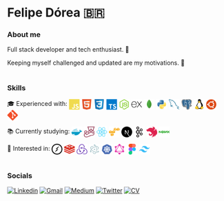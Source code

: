 # Felipe Dórea 🇧🇷 

### About me
Full stack developer and tech enthusiast. 🤖

Keeping myself challenged and updated are my motivations. 🚀

#

### Skills
🎓 Experienced with:
<img align="center" alt="JavaScript" height="25" width="25" src="https://raw.githubusercontent.com/devicons/devicon/master/icons/javascript/javascript-plain.svg">
<img align="center" alt="HTML" height="25" width="25" src="https://raw.githubusercontent.com/devicons/devicon/master/icons/html5/html5-original.svg">
<img align="center" alt="CSS" height="25" width="25" src="https://raw.githubusercontent.com/devicons/devicon/master/icons/css3/css3-original.svg">
<img align="center" alt="TypeScript" height="25" width="25" src="https://raw.githubusercontent.com/devicons/devicon/master/icons/typescript/typescript-original.svg">
<img align="center" alt="NodeJS" height="25" width="25" src="https://raw.githubusercontent.com/devicons/devicon/master/icons/nodejs/nodejs-original.svg">
<img align="center" alt="Express" height="25" width="25" src="https://raw.githubusercontent.com/devicons/devicon/master/icons/express/express-original.svg">
<img align="center" alt="MongoDB" height="25" width="25" src="https://raw.githubusercontent.com/devicons/devicon/master/icons/mongodb/mongodb-original.svg">
<img align="center" alt="Python" height="25" width="25" src="https://raw.githubusercontent.com/devicons/devicon/master/icons/python/python-original.svg">
<img align="center" alt="MySQL" height="25" width="25" src="https://raw.githubusercontent.com/devicons/devicon/master/icons/mysql/mysql-original.svg">
<img align="center" alt="PostgreSQL" height="25" width="25" src="https://raw.githubusercontent.com/devicons/devicon/master/icons/postgresql/postgresql-original.svg">
<img align="center" alt="Linux" height="25" width="25" src="https://raw.githubusercontent.com/devicons/devicon/master/icons/linux/linux-original.svg">
<img align="center" alt="Ubuntu" height="25" width="25" src="https://raw.githubusercontent.com/devicons/devicon/master/icons/ubuntu/ubuntu-plain.svg">
<img align="center" alt="Git" height="25" width="25" src="https://raw.githubusercontent.com/devicons/devicon/master/icons/git/git-original.svg">

📚 Currently studying:
<img align="center" alt="Docker" height="25" width="25" src="https://raw.githubusercontent.com/devicons/devicon/master/icons/docker/docker-plain.svg">
<img align="center" alt="Jest" height="25" width="25" src="https://raw.githubusercontent.com/devicons/devicon/master/icons/jest/jest-plain.svg">
<img align="center" alt="React" height="25" width="25" src="https://raw.githubusercontent.com/devicons/devicon/master/icons/react/react-original.svg">
<img align="center" alt="AWS" height="25" width="25" src="https://raw.githubusercontent.com/devicons/devicon/master/icons/amazonwebservices/amazonwebservices-original.svg">
<img align="center" alt="Next" height="25" width="25" src="https://raw.githubusercontent.com/devicons/devicon/master/icons/nextjs/nextjs-original.svg">
<img align="center" alt="Kafka" height="25" width="25" src="https://raw.githubusercontent.com/devicons/devicon/master/icons/apachekafka/apachekafka-original.svg">
<img align="center" alt="Nest" height="25" width="25" src="https://raw.githubusercontent.com/devicons/devicon/master/icons/nestjs/nestjs-plain.svg">
<img align="center" alt="Nginx" height="25" width="25" src="https://raw.githubusercontent.com/devicons/devicon/master/icons/nginx/nginx-original.svg">

📝 Interested in:
<img align="center" alt="Socketio" height="25" width="25" src="https://raw.githubusercontent.com/devicons/devicon/master/icons/socketio/socketio-original.svg">
<img align="center" alt="Redis" height="25" width="25" src="https://raw.githubusercontent.com/devicons/devicon/master/icons/redis/redis-plain.svg">
<img align="center" alt="Redux" height="25" width="25" src="https://raw.githubusercontent.com/devicons/devicon/master/icons/redux/redux-original.svg">
<img align="center" alt="Electron" height="25" width="25" src="https://raw.githubusercontent.com/devicons/devicon/master/icons/electron/electron-original.svg">
<img align="center" alt="Kubernetes" height="25" width="25" src="https://raw.githubusercontent.com/devicons/devicon/master/icons/kubernetes/kubernetes-plain.svg">
<img align="center" alt="GraphQL" height="25" width="25" src="https://raw.githubusercontent.com/devicons/devicon/master/icons/graphql/graphql-plain.svg">
<img align="center" alt="Figma" height="25" width="25" src="https://raw.githubusercontent.com/devicons/devicon/master/icons/figma/figma-original.svg">
<img align="center" alt="TailwindCSS" height="25" width="25" src="https://raw.githubusercontent.com/devicons/devicon/master/icons/tailwindcss/tailwindcss-plain.svg">

#
### Socials
[![Linkedin](https://img.shields.io/badge/LinkedIn-0072b1?style=flat&logo=Linkedin&logoColor=white&link=https://www.linkedin.com/in/flpdorea/)](https://www.linkedin.com/in/flpdorea/) 
[![Gmail](https://img.shields.io/badge/Gmail-DB4437?style=flat&logo=Gmail&logoColor=white&link=mailto:felipeldorea@gmail.com)](mailto:felipeldorea@gmail.com)
[![Medium](https://img.shields.io/badge/Medium-000000?style=flat&logo=Medium&logoColor=white&link=https://flpdorea.medium.com)](https://flpdorea.medium.com/)
[![Twitter](https://img.shields.io/badge/Twitter-1DA1F2?style=flat&logo=Twitter&logoColor=white&link=https://twitter.com/flpdorea)](https://twitter.com/flpdorea)
[![CV](https://img.shields.io/badge/CV-ffffff?style=flat&logo=googledrive&logoColor=black&link=https://drive.google.com/file/d/1Gg8-LmUmf5c6_q8ch50XS9Vy4jUrd4v2/view)](https://drive.google.com/file/d/1Gg8-LmUmf5c6_q8ch50XS9Vy4jUrd4v2/view)
